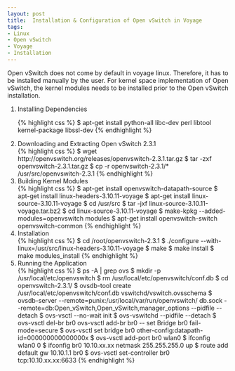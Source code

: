 ```yaml
---
layout: post
title:  Installation & Configuration of Open vSwitch in Voyage
tags:
- Linux
- Open vSwitch
- Voyage
- Installation
---
```


<p align="justify">Open vSwitch does not come by default in voyage linux. Therefore, it has to be installed manually by the user. For kernel space implementation of Open vSwitch, the kernel modules needs to be installed prior to the Open vSwitch installation.</p>

<ol>
<li>Installing Dependencies</li>

{% highlight css %}
$ apt-get install python-all libc-dev perl libtool kernel-package libssl-dev
{% endhighlight %}

<li>Downloading and Extracting Open vSwitch 2.3.1</li>
{% highlight css %}
$ wget http://openvswitch.org/releases/openvswitch-2.3.1.tar.gz
$ tar -zxf openvswitch-2.3.1.tar.gz
$ cp -r openvswitch-2.3.1/* /usr/src/openvswitch-2.3.1
{% endhighlight %}

<li>Building Kernel Modules</li>
{% highlight css %}
$ apt-get install openvswitch-datapath-source
$ apt-get install linux-headers-3.10.11-voyage
$ apt-get install linux-source-3.10.11-voyage
$ cd /usr/src
$ tar -jxf linux-source-3.10.11-voyage.tar.bz2
$ cd linux-source-3.10.11-voyage
$ make-kpkg --added-modules=openvswitch modules
$ apt-get install openvswitch-switch openvswitch-common
{% endhighlight %}

<li>Installation</li>
{% highlight css %}
$ cd /root/openvswitch-2.3.1
$ ./configure --with-linux=/usr/src/linux-headers-3.10.11-voyage
$ make
$ make install
$ make modules_install
{% endhighlight %}

<li>Running the Application</li>
{% highlight css %}
$ ps -A | grep ovs
$ mkdir -p /usr/local/etc/openvswitch
$ rm /usr/local/etc/openvswitch/conf.db
$ cd openvswitch-2.3.1/
$ ovsdb-tool create /usr/local/etc/openvswitch/conf.db vswitchd/vswitch.ovsschema
$ ovsdb-server --remote=punix:/usr/local/var/run/openvswitch/ db.sock --remote=db:Open_vSwitch,Open_vSwitch,manager_options --pidfile --detach
$ ovs-vsctl --no-wait init
$ ovs-vswitchd --pidfile --detach
$ ovs-vsctl del-br br0
ovs-vsctl add-br br0 -- set Bridge br0 fail-mode=secure
$ ovs-vsctl set bridge br0 other-config:datapath-id=000000000000000x
$ ovs-vsctl add-port br0 wlan0
$ ifconfig wlan0 0
$ ifconfig br0 10.10.xx.xx netmask 255.255.255.0 up
$ route add default gw 10.10.1.1 br0
$ ovs-vsctl set-controller br0 tcp:10.10.xx.xx:6633
{% endhighlight %}

</ol> 
